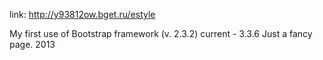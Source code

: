 link: http://y93812ow.bget.ru/estyle

My first use of Bootstrap framework (v. 2.3.2) current - 3.3.6
Just a fancy page.
2013
